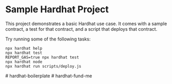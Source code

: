 # Sample Hardhat Project

This project demonstrates a basic Hardhat use case. It comes with a sample contract, a test for that contract, and a script that deploys that contract.

Try running some of the following tasks:

```shell
npx hardhat help
npx hardhat test
REPORT_GAS=true npx hardhat test
npx hardhat node
npx hardhat run scripts/deploy.js
```

#   h a r d h a t - b o i l e r p l a t e 
 
 
#   h a r d h a t - f u n d - m e  
 